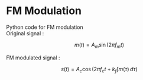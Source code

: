 # FM Modulation
Python code for FM modulation   
Original signal :                               

$$ m(t) = A_m \sin(2 \pi f_m t) $$

FM modulated signal : 

$$ s(t) = A_c \cos \left( 2 \pi f_c t + k_f \int m(\tau) \, d\tau \right) $$


